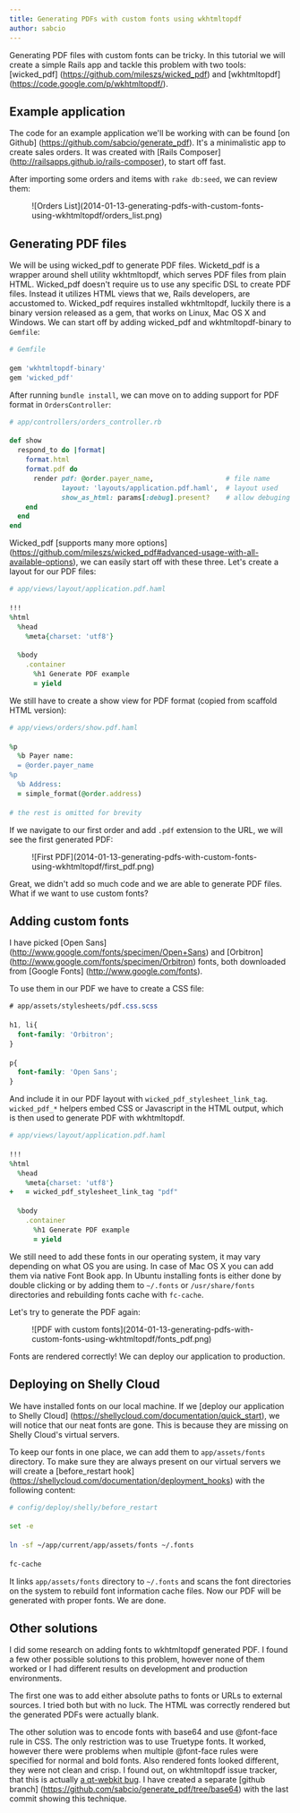 ```yaml
---
title: Generating PDFs with custom fonts using wkhtmltopdf
author: sabcio
---
```


Generating PDF files with custom fonts can be tricky. In this tutorial we
will create a simple Rails app and tackle this problem with two tools:
[wicked_pdf] (https://github.com/mileszs/wicked_pdf) and
[wkhtmltopdf] (https://code.google.com/p/wkhtmltopdf/).

## Example application

The code for an example application we'll be working with can be found
[on Github] (https://github.com/sabcio/generate_pdf). It's a minimalistic app
to create sales orders. It was created with
[Rails Composer] (http://railsapps.github.io/rails-composer), to start off
fast.

After importing some orders and items with `rake db:seed`, we can review
them:

<figure>
  ![Orders List](2014-01-13-generating-pdfs-with-custom-fonts-using-wkhtmltopdf/orders_list.png)
</figure>

## Generating PDF files

We will be using wicked_pdf to generate PDF files. Wicketd_pdf is a wrapper
around shell utility wkhtmltopdf, which serves PDF files from plain HTML.
Wicked_pdf doesn't require us to use any specific DSL to create PDF files.
Instead it utilizes HTML views that we, Rails developers, are accustomed
to. Wicked_pdf requires installed wkhtmltopdf, luckily there is a binary
version released as a gem, that works on Linux, Mac OS X and Windows.
We can start off by adding wicked_pdf and wkhtmltopdf-binary to `Gemfile`:

```ruby
# Gemfile

gem 'wkhtmltopdf-binary'
gem 'wicked_pdf'
```

After running `bundle install`, we can move on to adding support for PDF format
in `OrdersController`:

```ruby
# app/controllers/orders_controller.rb

def show
  respond_to do |format|
    format.html
    format.pdf do
      render pdf: @order.payer_name,                  # file name
             layout: 'layouts/application.pdf.haml',  # layout used
             show_as_html: params[:debug].present?    # allow debuging
    end
  end
end
```

Wicked_pdf [supports many more options] (https://github.com/mileszs/wicked_pdf#advanced-usage-with-all-available-options),
we can easily start off with these three. Let's create a layout for our PDF
files:

```ruby
# app/views/layout/application.pdf.haml

!!!
%html
  %head
    %meta{charset: 'utf8'}

  %body
    .container
      %h1 Generate PDF example
      = yield
```

We still have to create a show view for PDF format (copied from scaffold HTML
version):

```ruby
# app/views/orders/show.pdf.haml

%p
  %b Payer name:
  = @order.payer_name
%p
  %b Address:
  = simple_format(@order.address)

# the rest is omitted for brevity
```

If we navigate to our first order and add `.pdf` extension to the URL, we will see
the first generated PDF:

<figure>
  ![First PDF](2014-01-13-generating-pdfs-with-custom-fonts-using-wkhtmltopdf/first_pdf.png)
</figure>

Great, we didn't add so much code and we are able to generate PDF files. What if
we want to use custom fonts?

## Adding custom fonts

I have picked [Open Sans] (http://www.google.com/fonts/specimen/Open+Sans) and
[Orbitron] (http://www.google.com/fonts/specimen/Orbitron) fonts, both
downloaded from [Google Fonts] (http://www.google.com/fonts).

To use them in our PDF we have to create a CSS file:

```css
# app/assets/stylesheets/pdf.css.scss

h1, li{
  font-family: 'Orbitron';
}

p{
  font-family: 'Open Sans';
}
```

And include it in our PDF layout with `wicked_pdf_stylesheet_link_tag`.
`wicked_pdf_*` helpers embed CSS or Javascript in the HTML output, which is
then used to generate PDF with wkhtmltopdf.

```ruby
# app/views/layout/application.pdf.haml

!!!
%html
  %head
    %meta{charset: 'utf8'}
+   = wicked_pdf_stylesheet_link_tag "pdf"

  %body
    .container
      %h1 Generate PDF example
      = yield
```

We still need to add these fonts in our operating system, it may vary
depending on what OS you are using. In case of Mac OS X you can add them via
native Font Book app. In Ubuntu installing fonts is either done by double
clicking or by adding them to `~/.fonts` or `/usr/share/fonts` directories
and rebuilding fonts cache with `fc-cache`.

Let's try to generate the PDF again:

<figure>
  ![PDF with custom fonts](2014-01-13-generating-pdfs-with-custom-fonts-using-wkhtmltopdf/fonts_pdf.png)
</figure>

Fonts are rendered correctly! We can deploy our application to production.

## Deploying on Shelly Cloud

We have installed fonts on our local machine. If we [deploy our application
to Shelly Cloud] (https://shellycloud.com/documentation/quick_start), we will
notice that our neat fonts are gone. This is because
they are missing on Shelly Cloud's virtual servers.

To keep our fonts in one place, we can add them to `app/assets/fonts`
directory. To make sure they are always present on our virtual servers
we will create a [before_restart hook] (https://shellycloud.com/documentation/deployment_hooks)
with the following content:

```bash
# config/deploy/shelly/before_restart

set -e

ln -sf ~/app/current/app/assets/fonts ~/.fonts

fc-cache
```

It links `app/assets/fonts` directory to `~/.fonts` and scans the
font directories on the system to rebuild font information cache files. Now our
PDF will be generated with proper fonts. We are done.

## Other solutions

I did some research on adding fonts to wkhtmltopdf generated PDF. I found a few
other possible solutions to this problem, however none of them worked or
I had different results on development and production environments.

The first one was to add either absolute paths to fonts or URLs to external
sources. I tried both but with no luck. The HTML was correctly rendered but
the generated PDFs were actually blank.

The other solution was to encode fonts with base64 and use @font-face rule
in CSS. The only restriction was to use Truetype fonts. It worked, however there
were problems when multiple @font-face rules were specified for normal and
bold fonts. Also rendered fonts looked different, they were not clean and crisp.
I found out, on wkhtmltopdf issue tracker, that this is actually
[a qt-webkit bug](https://code.google.com/p/wkhtmltopdf/issues/detail?id=410&q=font-face).
I have created a separate
[github branch] (https://github.com/sabcio/generate_pdf/tree/base64) with the
last commit showing this technique.
